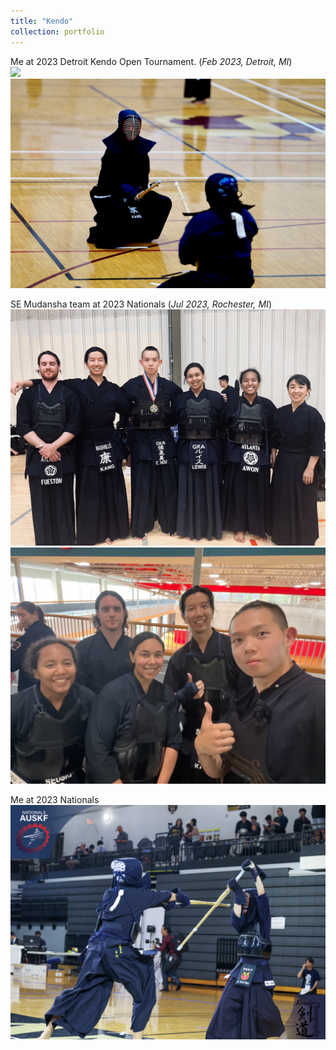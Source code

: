 ```yaml
---
title: "Kendo"
collection: portfolio
---
```


Me at 2023 Detroit Kendo Open Tournament. (*Feb 2023, Detroit, MI*) <br/>
<img src='/images/Kendo_detroit_2023_1.jpg' width="600"> <img src='/images/Kendo_detroit_2023_2.jpg' width="600">
<br/>

SE Mudansha team at 2023 Nationals (*Jul 2023, Rochester, MI*)  <br/>
<img src='/images/Kendo_Nationals_1.jpg' width="600"> 
<img src='/images/Kendo_Nationals_2.JPG' width="600"> 
<br/>

Me at 2023 Nationals <br/>
<img src='/images/AUSKF_Kang.jpg' width="600"> 
<br/>


